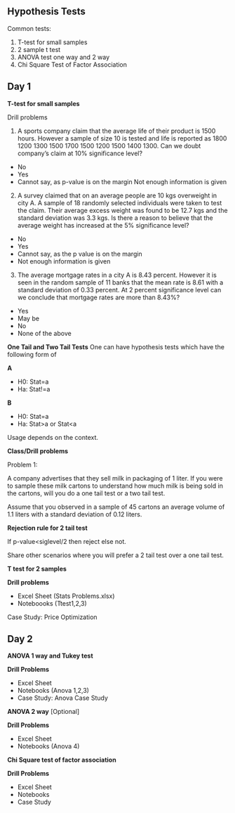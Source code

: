 ## Hypothesis Tests

Common tests:

1. T-test for small samples
2. 2 sample t test
3. ANOVA test one way and 2 way
4. Chi Square Test of Factor Association

## Day 1

**T-test for small samples**

Drill problems

1. A sports company claim that the average life of their product is 1500 hours. However a sample of size 10 is tested and life is reported as 1800 1200 1300 1500 1700 1500 1200 1500 1400 1300. Can we doubt company’s claim at 10% significance level?

- No
- Yes
- Cannot say, as p-value is on the margin
Not enough information is given

2. A survey claimed that on an average people are 10 kgs overweight in city A. A sample of 18 randomly selected individuals were taken to test the claim. Their average excess weight was found to be 12.7 kgs and the standard deviation was 3.3 kgs. Is there a reason to believe that the average weight has increased at the 5% significance level?

- No
- Yes
- Cannot say, as the p value is on the margin
- Not enough information is given

3. The average mortgage rates in a city A is 8.43 percent. However it is seen in the random sample of 11 banks that the mean rate is 8.61 with a standard deviation of 0.33 percent. At 2 percent significance level can we conclude that mortgage rates are more than 8.43%?
- Yes
- May be
- No
- None of the above

**One Tail and Two Tail Tests**
One can have hypothesis tests which have the following form of

**A**

- H0: Stat=a
- Ha: Stat!=a

**B**

- H0: Stat=a
- Ha: Stat>a or Stat<a

Usage depends on the context.

**Class/Drill problems**

Problem 1:

A company advertises that they sell milk in packaging of 1 liter. If you were to sample these milk cartons to understand how much milk is being sold in the cartons, will you do a one tail test or a two tail test.

Assume that you observed in a sample of 45 cartons an average volume of 1.1 liters with a standard deviation of 0.12 liters.

**Rejection rule for 2 tail test**

If p-value<siglevel/2 then reject else not.

Share other scenarios where you will prefer a 2 tail test over a one tail test.

**T test for 2 samples**

**Drill problems**

- Excel Sheet (Stats Problems.xlsx)
- Noteboooks (Ttest1,2,3)

Case Study: Price Optimization

## Day 2

**ANOVA 1 way and Tukey test**

**Drill Problems** 
- Excel Sheet
- Notebooks (Anova 1,2,3)
- Case Study: Anova Case Study

**ANOVA 2 way** [Optional]

**Drill Problems**

- Excel Sheet
- Notebooks (Anova 4)

**Chi Square test of factor association**

**Drill Problems**

- Excel Sheet
- Notebooks
- Case Study